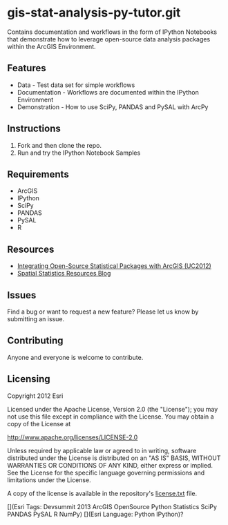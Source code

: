 gis-stat-analysis-py-tutor.git
===========================

Contains documentation and workflows in the form of IPython Notebooks that demonstrate 
how to leverage open-source data analysis packages within the ArcGIS Environment.

## Features
* Data - Test data set for simple workflows
* Documentation - Workflows are documented within the IPython Environment
* Demonstration - How to use SciPy, PANDAS and PySAL with ArcPy

## Instructions

1. Fork and then clone the repo. 
2. Run and try the IPython Notebook Samples

## Requirements

* ArcGIS
* IPython
* SciPy
* PANDAS
* PySAL
* R

## Resources

* [Integrating Open-Source Statistical Packages with ArcGIS (UC2012)](http://video.esri.com/watch/1925/integrating-open_dash_source-statistical-packages-with-arcgis)
* [Spatial Statistics Resources Blog](http://blogs.esri.com/esri/arcgis/2010/07/13/spatial-statistics-resources/)

## Issues

Find a bug or want to request a new feature?  Please let us know by submitting an issue.

## Contributing

Anyone and everyone is welcome to contribute. 

## Licensing
Copyright 2012 Esri

Licensed under the Apache License, Version 2.0 (the "License");
you may not use this file except in compliance with the License.
You may obtain a copy of the License at

   http://www.apache.org/licenses/LICENSE-2.0

Unless required by applicable law or agreed to in writing, software
distributed under the License is distributed on an "AS IS" BASIS,
WITHOUT WARRANTIES OR CONDITIONS OF ANY KIND, either express or implied.
See the License for the specific language governing permissions and
limitations under the License.

A copy of the license is available in the repository's [license.txt]( https://github.com/ESRI/gis-stat-analysis-py-tutor/master/license.txt) file.

[](Esri Tags: Devsummit 2013 ArcGIS OpenSource Python Statistics SciPy PANDAS PySAL R NumPy)
[](Esri Language: Python IPython)?

